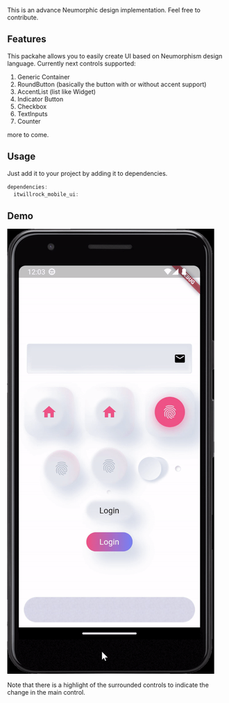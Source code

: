 This is an advance Neumorphic design implementation. Feel free to contribute. 
## Features

This packahe allows you to easily create UI based on Neumorphism design language. 
Currently next controls supported: 
1. Generic Container
2. RoundButton (basically the button with or without accent support)
3. AccentList (list like Widget)
4. Indicator Button
5. Checkbox
6. TextInputs
7. Counter

more to come. 

## Usage

Just add it to your project by adding it to dependencies. 

```dart
dependencies:
  itwillrock_mobile_ui:
```

## Demo

![Screenshot](demo.gif)

Note that there is a highlight of the surrounded controls to indicate the change in the main control. 
